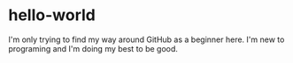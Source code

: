 # hello-world
I'm only trying to find my way around GitHub as a beginner here.
I'm new to programing and I'm doing my best to be good.
